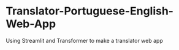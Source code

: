 # Translator-Portuguese-English-Web-App
Using Streamlit and Transformer to make a translator web app
